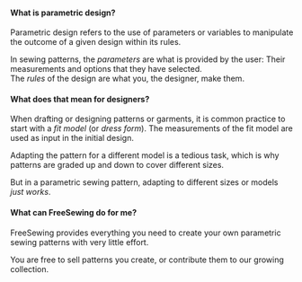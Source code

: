 ---
---

#### What is parametric design?

Parametric design refers to the use of parameters or variables to manipulate the outcome
of a given design within its rules.

In sewing patterns, the _parameters_ are what is provided by the user: Their measurements
and options that they have selected.  
The _rules_ of the design are what you, the designer, make them.

#### What does that mean for designers?

When drafting or designing patterns or garments, it is common practice to start with a _fit model_
(or _dress form_). The measurements of the fit model are used as input in the initial design.

Adapting the pattern for a different model is a tedious task, which is why patterns are graded
up and down to cover different sizes.

But in a parametric sewing pattern, adapting to different sizes or models _just works_.

#### What can FreeSewing do for me?

FreeSewing provides everything you need to create your own parametric sewing patterns
with very little effort.

You are free to sell patterns you create, or contribute them to our growing collection.
